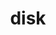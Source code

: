 ---
category: 4-letters
denotation: null
name: disk
reference_link: https://www.etymonline.com/word/disk
root_language: null
root_name: null
title: disk
type: free
word_sums:
- respelling: disk
  sum: 'Disk + '
---